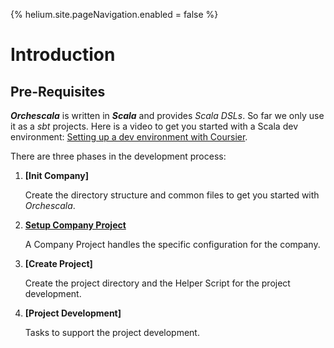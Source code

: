 {%
helium.site.pageNavigation.enabled = false
%}
# Introduction

## Pre-Requisites
**_Orchescala_** is written in _**Scala**_ and provides _Scala DSLs_.
So far we only use it as a _sbt_ projects.
Here is a video to get you started with a Scala dev environment:
[Setting up a dev environment with Coursier](https://www.youtube.com/watch?v=j-H6LSv2z_8&list=PLTx-VKTe8yLxYQfX_eGHCxaTuWvvG28Ml). 

There are three phases in the development process:

1. **[Init Company]**
  
   Create the directory structure and common files to get you started with _Orchescala_.
   
1. **[Setup Company Project](../company/intro.md)** 

   A Company Project handles the specific configuration for the company.

1. **[Create Project]**

   Create the project directory and the Helper Script for the project development.

1. **[Project Development]**

   Tasks to support the project development.